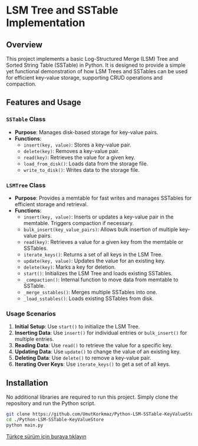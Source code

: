 # LSM Tree and SSTable Implementation

## Overview
This project implements a basic Log-Structured Merge (LSM) Tree and Sorted String Table (SSTable) in Python. It is designed to provide a simple yet functional demonstration of how LSM Trees and SSTables can be used for efficient key-value storage, supporting CRUD operations and compaction.

## Features and Usage

### `SSTable` Class
- **Purpose**: Manages disk-based storage for key-value pairs.
- **Functions**:
  - `insert(key, value)`: Stores a key-value pair.
  - `delete(key)`: Removes a key-value pair.
  - `read(key)`: Retrieves the value for a given key.
  - `load_from_disk()`: Loads data from the storage file.
  - `write_to_disk()`: Writes data to the storage file.

### `LSMTree` Class
- **Purpose**: Provides a memtable for fast writes and manages SSTables for efficient storage and retrieval.
- **Functions**:
  - `insert(key, value)`: Inserts or updates a key-value pair in the memtable. Triggers compaction if necessary.
  - `bulk_insert(key_value_pairs)`: Allows bulk insertion of multiple key-value pairs.
  - `read(key)`: Retrieves a value for a given key from the memtable or SSTables.
  - `iterate_keys()`: Returns a set of all keys in the LSM Tree.
  - `update(key, value)`: Updates the value for an existing key.
  - `delete(key)`: Marks a key for deletion.
  - `start()`: Initializes the LSM Tree and loads existing SSTables.
  - `_compaction()`: Internal function to move data from memtable to SSTable.
  - `_merge_sstables()`: Merges multiple SSTables into one.
  - `_load_sstables()`: Loads existing SSTables from disk.

### Usage Scenarios
1. **Initial Setup**: Use `start()` to initialize the LSM Tree.
2. **Inserting Data**: Use `insert()` for individual entries or `bulk_insert()` for multiple entries.
3. **Reading Data**: Use `read()` to retrieve the value for a specific key.
4. **Updating Data**: Use `update()` to change the value of an existing key.
5. **Deleting Data**: Use `delete()` to remove a key-value pair.
6. **Iterating Over Keys**: Use `iterate_keys()` to get a set of all keys.

## Installation
No additional libraries are required to run this project. Simply clone the repository and run the Python script.

```bash
git clone https://github.com/UmutKorkmaz/Python-LSM-SSTable-KeyValueStore
cd ./Python-LSM-SSTable-KeyValueStore
python main.py
```

[Türkçe sürüm için buraya tıklayın](README_TR.md)
